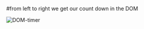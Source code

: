 #from left to right we get our count down in the DOM




![DOM-timer](https://user-images.githubusercontent.com/37848207/164990367-3f334909-0f94-4786-a2d2-e7264c8342f8.png)


